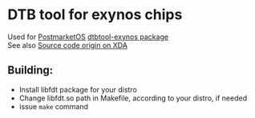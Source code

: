 # DTB tool for exynos chips

Used for [PostmarketOS](https://gitlab.com/postmarketOS/pmaports/-/blob/master/main/dtbtool-exynos/APKBUILD)
[dtbtool-exynos package](https://forum.xda-developers.com/android/development/exynos-compiling-dtb-img-linux-t3700690)  
See also [Source code origin on XDA](https://forum.xda-developers.com/android/development/exynos-compiling-dtb-img-linux-t3700690)
## Building:    
- Install libfdt package for your distro
- Change libfdt.so path in Makefile, according to your distro, if needed
- issue `make` command
